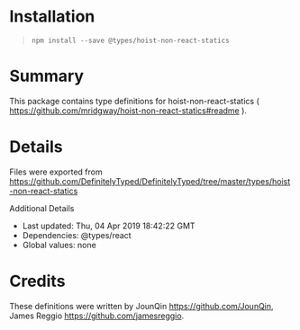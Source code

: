 # Installation
> `npm install --save @types/hoist-non-react-statics`

# Summary
This package contains type definitions for hoist-non-react-statics ( https://github.com/mridgway/hoist-non-react-statics#readme ).

# Details
Files were exported from https://github.com/DefinitelyTyped/DefinitelyTyped/tree/master/types/hoist-non-react-statics

Additional Details
 * Last updated: Thu, 04 Apr 2019 18:42:22 GMT
 * Dependencies: @types/react
 * Global values: none

# Credits
These definitions were written by JounQin <https://github.com/JounQin>, James Reggio <https://github.com/jamesreggio>.
